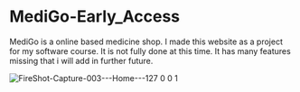 # MediGo-Early_Access
MediGo is a online based medicine shop. I made this website as a project for my software course. It is not fully done at this time. It has many features missing that i will add in further future.

![FireShot-Capture-003---Home---127 0 0 1](https://user-images.githubusercontent.com/90245688/211338896-3a491780-091b-41f5-9e3b-b6d98df7e207.jpg)
